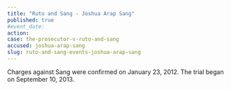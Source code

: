 ```yaml
---
title: "Ruto and Sang - Joshua Arap Sang"
published: true
#event_date:
action:
case: the-prosecutor-v-ruto-and-sang
accused: joshua-arap-sang
slug: ruto-and-sang-events-joshua-arap-sang
---
```


Charges against Sang were confirmed on January 23, 2012. The trial began on September 10, 2013.


